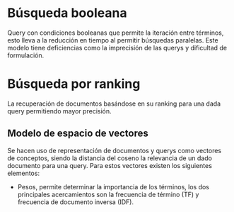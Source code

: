 # Búsqueda booleana
Query con condiciones booleanas que permite la iteración entre términos, esto lleva a la reducción en tiempo al permitir búsquedas paralelas. Este modelo tiene deficiencias como la imprecisión de las querys y dificultad de formulación.
# Búsqueda por ranking
La recuperación de documentos basándose en su ranking para una dada query permitiendo mayor precisión.
## Modelo de espacio de vectores
Se hacen uso de representación de documentos y querys como vectores de conceptos, siendo la distancia del coseno la relevancia de un dado documento para una query. Para estos vectores existen los siguientes elementos:
- Pesos, permite determinar la importancia de los términos, los dos principales acercamientos son la frecuencia de término (TF) y frecuencia de documento inversa (IDF).